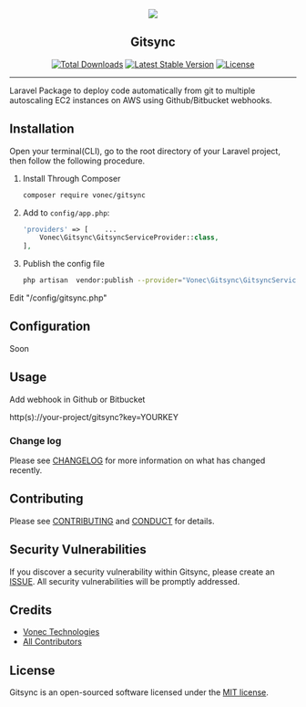 <p align="center"><img src="https://laravel.com/assets/img/components/logo-laravel.svg"></p>


<h2 align="center">Gitsync</h2>

<p align="center">
<a href="https://packagist.org/packages/vonec/gitsync"><img src="https://poser.pugx.org/vonec/gitsync/d/total.svg" alt="Total Downloads"></a>
<a href="https://packagist.org/packages/vonec/gitsync"><img src="https://poser.pugx.org/vonec/gitsync/v/stable.svg" alt="Latest Stable Version"></a>
<a href="https://packagist.org/packages/vonec/gitsync"><img src="https://poser.pugx.org/laravel/framework/license.svg" alt="License"></a>
</p>
<hr>

Laravel Package to deploy code automatically from git to multiple autoscaling EC2 instances on AWS using Github/Bitbucket webhooks.

## Installation

Open your terminal(CLI), go to the root directory of your Laravel project, then follow the following procedure.
1. Install Through Composer
    ```bash
    composer require vonec/gitsync
    ```

2. Add to `config/app.php`:
	```php
	'providers' => [    ...
		Vonec\Gitsync\GitsyncServiceProvider::class,
	],
	```
3. Publish the config file
    ```bash
    php artisan  vendor:publish --provider="Vonec\Gitsync\GitsyncServiceProvider"
    ```

Edit "/config/gitsync.php"

## Configuration

Soon

## Usage

Add webhook in Github or Bitbucket

http(s)://your-project/gitsync?key=YOURKEY



### Change log

Please see <a href="https://github.com/vonec/gitsync/blob/HEAD/CHANGELOG.md" rel="nofollow noopener external">CHANGELOG</a> for more information on what has changed recently.

## Contributing

Please see <a href="https://github.com/vonec/gitsync/blob/HEAD/CONTRIBUTING.md" rel="nofollow noopener external">CONTRIBUTING</a> and 
<a href="https://github.com/vonec/gitsync/blob/HEAD/CONDUCT.md" rel="nofollow noopener external">CONDUCT</a> for details.

## Security Vulnerabilities

If you discover a security vulnerability within Gitsync, please  create an <a href="https://github.com/vonec/gitsync/blob/HEAD/ISSUE_TEMPLATE.md" rel="nofollow noopener external">ISSUE</a>. All security vulnerabilities will be promptly addressed.

## Credits

<ul>
<li><a href="http://vonectech.com">Vonec Technologies</a></li>
<li><a href="https://github.com/vonec/gitsync/contributors">All Contributors</a></li>
</ul>

## License

Gitsync is an open-sourced software licensed under the [MIT license](http://opensource.org/licenses/MIT).